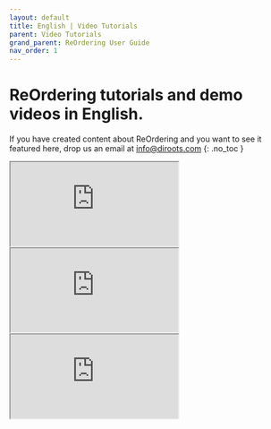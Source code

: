 ```yaml
---
layout: default
title: English | Video Tutorials
parent: Video Tutorials
grand_parent: ReOrdering User Guide
nav_order: 1
---
```


# ReOrdering tutorials and demo videos in English.
If you have created content about ReOrdering and you want to see it featured here, drop us an email at info@diroots.com
{: .no_toc }

 <div class="di-iframe-container">
  <iframe
  title="ReOrdering | How to renumber Revit elements using ReOrdering"
  class="di-responsive-iframe" 
  src="https://www.youtube.com/watch?v=6BQzPqShnTY">
  </iframe>
</div>

 <div class="di-iframe-container">
  <iframe
  title="ReOrdering | Renumbering Automation Diroots App"
  class="di-responsive-iframe" 
  src="https://www.youtube.com/watch?v=XJyEd5abQXA">
  </iframe>
</div>

 <div class="di-iframe-container">
  <iframe
  title="ReOrdering | ReOrdering | Revit Add-in For Renumbering Revit Elements - DiRoots"
  class="di-responsive-iframe" 
  src="https://www.youtube.com/watch?v=SCRu_SDrep0">
  </iframe>
</div>